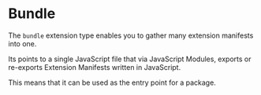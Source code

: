 # Bundle

The `bundle` extension type enables you to gather many extension manifests into one.

Its points to a single JavaScript file that via JavaScript Modules, exports or re-exports Extension Manifests written in JavaScript.

This means that it can be used as the entry point for a package.
